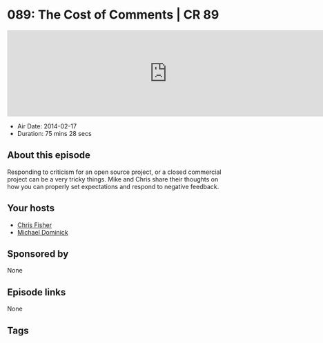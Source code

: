 # 089: The Cost of Comments | CR 89

<iframe src="https://player.fireside.fm/v2/MLf2ZzhC+Ewwhu4mR?theme=dark" width="740" height="200" frameborder="0" scrolling="no"></iframe>

* Air Date: 2014-02-17
* Duration: 75 mins 28 secs

## About this episode

Responding to criticism for an open source project, or a closed commercial project can be a very tricky things. Mike and Chris share their thoughts on how you can properly set expectations and respond to negative feedback.

## Your hosts
* [Chris Fisher](https://coder.show/hosts/chrislas)
* [Michael Dominick](https://coder.show/hosts/michael)

## Sponsored by

None



## Episode links

None



## Tags

